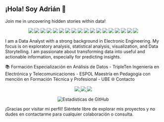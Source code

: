 <h2 align="left">¡Hola! Soy Adrián 👋</h2>
<p align="left">
  Join me in uncovering hidden stories within data!
</p>
<p align="center">
  <img src="https://img.shields.io/badge/-Python-3776AB?style=for-the-badge&logo=Python&logoColor=white" />
  <img src="https://img.shields.io/badge/-Tableau-E97627?style=for-the-badge&logo=Tableau&logoColor=white" />
  <img src="https://img.shields.io/badge/-SQL-003B57?style=for-the-badge&logo=SQLite&logoColor=white" />
  <img src="https://img.shields.io/badge/-MySQL-4479A1?style=for-the-badge&logo=MySQL&logoColor=white" />
  <img src="https://img.shields.io/badge/-VSCode-007ACC?style=for-the-badge&logo=Visual-Studio-Code&logoColor=white" />
  <img src="https://img.shields.io/badge/-Project%20IDX-00C4B3?style=for-the-badge&logo=Google%20Cloud&logoColor=white" />
  <img src="https://img.shields.io/badge/-Microsoft%20Office-D83B01?style=for-the-badge&logo=Microsoft-Office&logoColor=white" />
  <img src="https://img.shields.io/badge/-Pandas-150458?style=for-the-badge&logo=pandas&logoColor=white" />
  <img src="https://img.shields.io/badge/-NumPy-013243?style=for-the-badge&logo=NumPy&logoColor=white" />
  <img src="https://img.shields.io/badge/-SciPy-8CAAE6?style=for-the-badge&logo=SciPy&logoColor=white" />
  <img src="https://img.shields.io/badge/-Matplotlib-013243?style=for-the-badge&logo=Matplotlib&logoColor=white" />
  <img src="https://img.shields.io/badge/-Plotly-3F4F75?style=for-the-badge&logo=plotly&logoColor=white" />
  <img src="https://img.shields.io/badge/-Seaborn-013243?style=for-the-badge&logo=Seaborn&logoColor=white" />
  <img src="https://img.shields.io/badge/-Scikit%20Learn-F7931E?style=for-the-badge&logo=scikit-learn&logoColor=white" />
  <img src="https://img.shields.io/badge/-Arduino-00979D?style=for-the-badge&logo=Arduino&logoColor=white" />
  <img src="https://img.shields.io/badge/-Anaconda-44A833?style=for-the-badge&logo=Anaconda&logoColor=white" />
  <img src="https://img.shields.io/badge/-Jupyter-F37626?style=for-the-badge&logo=Jupyter&logoColor=white" />
  <img src="https://img.shields.io/badge/-Google%20Colab-F9AB00?style=for-the-badge&logo=Google%20Colab&logoColor=white" />
</p>

I am a Data Analyst with a strong background in Electronic Engineering. My focus is on exploratory analysis, statistical analysis, visualization, and Data Storytelling. I am passionate about transforming data into useful and actionable information, especially for predicting insights.

📚 Formación
Especialización en Análisis de Datos - TripleTen
Ingeniería en Electrónica y Telecomunicaciones - ESPOL
Maestría en Pedagogía con mención en Formación Técnica y Profesional - UBE
🌐 Contacto
<p align="center">
  <a href="https://www.linkedin.com/in/ajvinuez/">
    <img src="https://img.shields.io/badge/-LinkedIn-blue?style=for-the-badge&logo=LinkedIn&logoColor=white&link=https://www.linkedin.com/in/ajvinuez/" />
  </a>
  <a href="mailto:ajvinuez@outlook.com">
    <img src="https://img.shields.io/badge/-Email-c14438?style=for-the-badge&logo=Gmail&logoColor=white&link=mailto:ajvinuez@outlook.com" />
  </a>
  <a href="https://www.kaggle.com/adrianvinueza">
    <img src="https://img.shields.io/badge/-Kaggle-20BEFF?style=for-the-badge&logo=Kaggle&logoColor=white&link=https://www.kaggle.com/adrianvinueza" />
  </a>
</p>
<p align="center">
  <img src="https://github-readme-stats.vercel.app/api?username=ScinDBad&show_icons=true&theme=radical" alt="Estadísticas de GitHub" />
</p>
¡Gracias por visitar mi perfil! Siéntete libre de explorar mis proyectos y no dudes en contactarme para cualquier colaboración o consulta.
